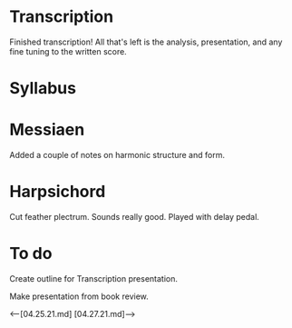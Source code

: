 # Transcription

Finished transcription! All that's left is the analysis, presentation, and any fine tuning to the written score.  

# Syllabus

# Messiaen

Added a couple of notes on harmonic structure and form.  

# Harpsichord

Cut feather plectrum. Sounds really good. Played with delay pedal. 

# To do

Create outline for Transcription presentation.  

Make presentation from book review.  


<--[04.25.21.md]
[04.27.21.md]-->
